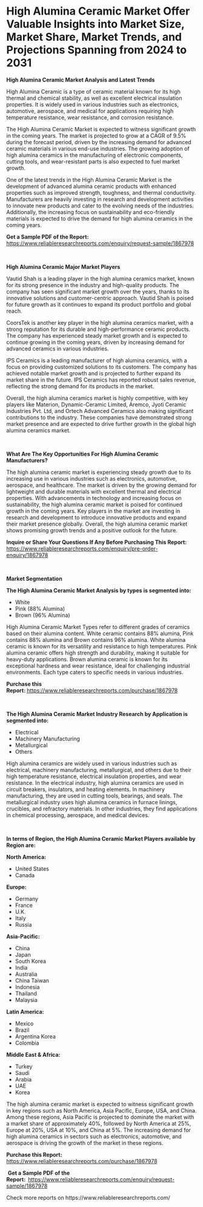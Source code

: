 <p><h1>High Alumina Ceramic Market Offer Valuable Insights into Market Size, Market Share, Market Trends, and Projections Spanning from 2024 to 2031</h1></p><p><strong>High Alumina Ceramic Market Analysis and Latest Trends</strong></p>
<p><p>High Alumina Ceramic is a type of ceramic material known for its high thermal and chemical stability, as well as excellent electrical insulation properties. It is widely used in various industries such as electronics, automotive, aerospace, and medical for applications requiring high temperature resistance, wear resistance, and corrosion resistance.</p><p>The High Alumina Ceramic Market is expected to witness significant growth in the coming years. The market is projected to grow at a CAGR of 9.5% during the forecast period, driven by the increasing demand for advanced ceramic materials in various end-use industries. The growing adoption of high alumina ceramics in the manufacturing of electronic components, cutting tools, and wear-resistant parts is also expected to fuel market growth.</p><p>One of the latest trends in the High Alumina Ceramic Market is the development of advanced alumina ceramic products with enhanced properties such as improved strength, toughness, and thermal conductivity. Manufacturers are heavily investing in research and development activities to innovate new products and cater to the evolving needs of the industries. Additionally, the increasing focus on sustainability and eco-friendly materials is expected to drive the demand for high alumina ceramics in the coming years.</p></p>
<p><strong>Get a Sample PDF of the Report:&nbsp;</strong> <a href="https://www.reliableresearchreports.com/enquiry/request-sample/1867978">https://www.reliableresearchreports.com/enquiry/request-sample/1867978</a></p>
<p>&nbsp;</p>
<p><strong>High Alumina Ceramic Major Market Players</strong></p>
<p><p>Vautid Shah is a leading player in the high alumina ceramics market, known for its strong presence in the industry and high-quality products. The company has seen significant market growth over the years, thanks to its innovative solutions and customer-centric approach. Vautid Shah is poised for future growth as it continues to expand its product portfolio and global reach.</p><p>CoorsTek is another key player in the high alumina ceramics market, with a strong reputation for its durable and high-performance ceramic products. The company has experienced steady market growth and is expected to continue growing in the coming years, driven by increasing demand for advanced ceramics in various industries.</p><p>IPS Ceramics is a leading manufacturer of high alumina ceramics, with a focus on providing customized solutions to its customers. The company has achieved notable market growth and is projected to further expand its market share in the future. IPS Ceramics has reported robust sales revenue, reflecting the strong demand for its products in the market.</p><p>Overall, the high alumina ceramics market is highly competitive, with key players like Materion, Dynamic-Ceramic Limited, Aremco, Jyoti Ceramic Industries Pvt. Ltd, and Ortech Advanced Ceramics also making significant contributions to the industry. These companies have demonstrated strong market presence and are expected to drive further growth in the global high alumina ceramics market.</p></p>
<p>&nbsp;</p>
<p><strong>What Are The Key Opportunities For High Alumina Ceramic Manufacturers?</strong></p>
<p><p>The high alumina ceramic market is experiencing steady growth due to its increasing use in various industries such as electronics, automotive, aerospace, and healthcare. The market is driven by the growing demand for lightweight and durable materials with excellent thermal and electrical properties. With advancements in technology and increasing focus on sustainability, the high alumina ceramic market is poised for continued growth in the coming years. Key players in the market are investing in research and development to introduce innovative products and expand their market presence globally. Overall, the high alumina ceramic market shows promising growth trends and a positive outlook for the future.</p></p>
<p><strong>Inquire or Share Your Questions If Any Before Purchasing This Report:</strong> <a href="https://www.reliableresearchreports.com/enquiry/pre-order-enquiry/1867978">https://www.reliableresearchreports.com/enquiry/pre-order-enquiry/1867978</a></p>
<p>&nbsp;</p>
<p><strong>Market Segmentation</strong></p>
<p><strong>The High Alumina Ceramic Market Analysis by types is segmented into:</strong></p>
<p><ul><li>White</li><li>Pink (88% Alumina)</li><li>Brown (96% Alumina)</li></ul></p>
<p><p>High Alumina Ceramic Market Types refer to different grades of ceramics based on their alumina content. White ceramic contains 88% alumina, Pink contains 88% alumina and Brown contains 96% alumina. White alumina ceramic is known for its versatility and resistance to high temperatures. Pink alumina ceramic offers high strength and durability, making it suitable for heavy-duty applications. Brown alumina ceramic is known for its exceptional hardness and wear resistance, ideal for challenging industrial environments. Each type caters to specific needs in various industries.</p></p>
<p><strong>Purchase this Report:&nbsp;</strong><a href="https://www.reliableresearchreports.com/purchase/1867978">https://www.reliableresearchreports.com/purchase/1867978</a></p>
<p>&nbsp;</p>
<p><strong>The High Alumina Ceramic Market Industry Research by Application is segmented into:</strong></p>
<p><ul><li>Electrical</li><li>Machinery Manufacturing</li><li>Metallurgical</li><li>Others</li></ul></p>
<p><p>High alumina ceramics are widely used in various industries such as electrical, machinery manufacturing, metallurgical, and others due to their high temperature resistance, electrical insulation properties, and wear resistance. In the electrical industry, high alumina ceramics are used in circuit breakers, insulators, and heating elements. In machinery manufacturing, they are used in cutting tools, bearings, and seals. The metallurgical industry uses high alumina ceramics in furnace linings, crucibles, and refractory materials. In other industries, they find applications in chemical processing, aerospace, and medical devices.</p></p>
<p>&nbsp;</p>
<p><strong>In terms of Region, the High Alumina Ceramic Market Players available by Region are:</strong></p>
<p>
    <p> <strong> North America: </strong>
        <ul>
            <li>United States</li>
            <li>Canada</li>
        </ul>
        </p> 
    <p> <strong> Europe: </strong>
        <ul>
            <li>Germany</li>
            <li>France</li>
            <li>U.K.</li>
            <li>Italy</li>
            <li>Russia</li>
        </ul>
        </p> 
    <p> <strong> Asia-Pacific: </strong>
        <ul>
            <li>China</li>
            <li>Japan</li>
            <li>South Korea</li>
            <li>India</li>
            <li>Australia</li>
            <li>China Taiwan</li>
            <li>Indonesia</li>
            <li>Thailand</li>
            <li>Malaysia</li>
        </ul>
        </p> 
    <p> <strong> Latin America: </strong>
        <ul>
            <li>Mexico</li>
            <li>Brazil</li>
            <li>Argentina Korea</li>
            <li>Colombia</li>
        </ul>
        </p> 
    <p> <strong> Middle East & Africa: </strong>
        <ul>
            <li>Turkey</li>
            <li>Saudi</li>
            <li>Arabia</li>
            <li>UAE</li>
            <li>Korea</li>
        </ul>
    </p>
    </p>
<p><p>The high alumina ceramic market is expected to witness significant growth in key regions such as North America, Asia Pacific, Europe, USA, and China. Among these regions, Asia Pacific is projected to dominate the market with a market share of approximately 40%, followed by North America at 25%, Europe at 20%, USA at 10%, and China at 5%. The increasing demand for high alumina ceramics in sectors such as electronics, automotive, and aerospace is driving the growth of the market in these regions.</p></p>
<p><strong>Purchase this Report: </strong><a href="https://www.reliableresearchreports.com/purchase/1867978">https://www.reliableresearchreports.com/purchase/1867978</a></p>
<p>&nbsp;<strong>Get a Sample PDF of the Report:&nbsp;&nbsp;</strong><a href="https://www.reliableresearchreports.com/enquiry/request-sample/1867978">https://www.reliableresearchreports.com/enquiry/request-sample/1867978</a></p>
<p><strong></strong></p>
<p>Check more reports on https://www.reliableresearchreports.com/</p>